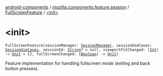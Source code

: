 [android-components](../../index.md) / [mozilla.components.feature.session](../index.md) / [FullScreenFeature](index.md) / [&lt;init&gt;](./-init-.md)

# &lt;init&gt;

`FullScreenFeature(sessionManager: `[`SessionManager`](../../mozilla.components.browser.session/-session-manager/index.md)`, sessionUseCases: `[`SessionUseCases`](../-session-use-cases/index.md)`, sessionId: `[`String`](https://kotlinlang.org/api/latest/jvm/stdlib/kotlin/-string/index.html)`? = null, viewportFitChanged: (`[`Int`](https://kotlinlang.org/api/latest/jvm/stdlib/kotlin/-int/index.html)`) -> `[`Unit`](https://kotlinlang.org/api/latest/jvm/stdlib/kotlin/-unit/index.html)` = {}, fullScreenChanged: (`[`Boolean`](https://kotlinlang.org/api/latest/jvm/stdlib/kotlin/-boolean/index.html)`) -> `[`Unit`](https://kotlinlang.org/api/latest/jvm/stdlib/kotlin/-unit/index.html)`)`

Feature implementation for handling fullscreen mode (exiting and back button presses).

